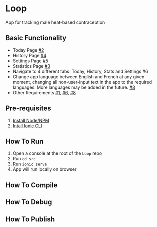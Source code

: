 # Loop

App for tracking male heat-based contraception

## Basic Functionality

- Today Page [#2](https://github.com/Juansero29/Loop/issues/2)
- History Page [#4](https://github.com/Juansero29/Loop/issues/4)
- Settings Page [#5](https://github.com/Juansero29/Loop/issues/5)
- Statistics Page [#3](https://github.com/Juansero29/Loop/issues/3)
- Navigate to 4 different tabs: Today, History, Stats and Settings #6
- Change app language between English and French at any given moment, changing all non-user-input text in the app to the required languages. More languages may be added in the future. [#8](https://github.com/Juansero29/Loop/issues/8)
- Other Requirements [#1](https://github.com/Juansero29/Loop/issues/1), [#6](https://github.com/Juansero29/Loop/issues/6), [#8](https://github.com/Juansero29/Loop/issues/8)

## Pre-requisites

1. [Install Node/NPM](https://ionicframework.com/docs/intro/environment#node--npm)
1. [Intall Ionic CLI](https://ionicframework.com/docs/intro/cli)

## How To Run

1. Open a console at the root of the `Loop` repo
1. Run `cd src`
1. Run `ionic serve`
1. App will run locally on browser

## How To Compile

## How To Debug

## How To Publish
